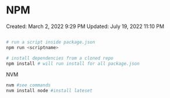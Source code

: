 # NPM

Created: March 2, 2022 9:29 PM
Updated: July 19, 2022 11:10 PM

```bash

# run a script inside package.json
npm run <scriptname>

# install dependencies from a cloned repo
npm install # will run install for all package.json
```

NVM

```bash
nvm #see commands
nvm install node #install lateset
```